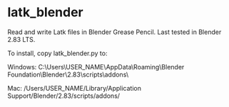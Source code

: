 # latk_blender
Read and write Latk files in Blender Grease Pencil. Last tested in Blender 2.83 LTS.

To install, copy latk_blender.py to:

Windows:
C:\Users\USER_NAME\AppData\Roaming\Blender Foundation\Blender\2.83\scripts\addons\

Mac:
/Users/USER_NAME/Library/Application Support/Blender/2.83/scripts/addons/



